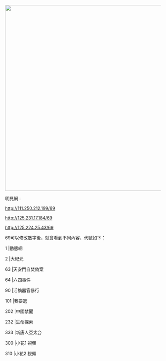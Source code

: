 <div align="center"><img src="/img-2/swspip.jpg" width=600></div><p>

明見網 :<P><P>

http://111.250.212.199/69<p>
http://125.231.17.184/69<p>
http://125.224.25.43/69<p>



69可以修改數字後，就會看到不同內容，代號如下：<p><p>

1      |動態網<p>
2      |大紀元<p>
63    |天安門自焚偽案<p>
64    |六四事件<p>
90    |活摘器官暴行<p>
101  |我要退<p>
202  |中國禁聞<p>
232  |生命探索<p>
333  |新唐人亞太台<p>
300  |小花1 視頻<p>
310  |小花2 視頻<p>





  
